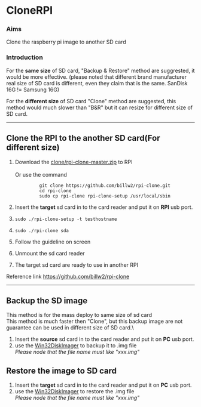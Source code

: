 CloneRPI
========

### Aims
Clone the raspberry pi image to another SD card  

### Introduction
For the **same size** of SD card, "Backup & Restore" method are suggrested, it would be more effective.
  (please noted that different brand manufacturer real size of SD card is different, even they claim that is the same. SanDisk 16G != Samsung 16G)


For the **different size** of SD card "Clone" method are suggested, this method would much slower than "B&R" but it can resize for different size of SD card.

* * * * *

Clone the RPI to the another SD card(For different size)
--------------------------------------------------------

1.  Download the
    [clone/rpi-clone-master.zip](https://github.com/jackWu-esq/CloneRPI/tree/master/clone)
    to RPI \
    \
     Or use the command

    `         git clone https://github.com/billw2/rpi-clone.git`<br />
    `         cd rpi-clone`<br />
    `         sudo cp rpi-clone rpi-clone-setup /usr/local/sbin`
2.  Insert the **target** sd card in to the card reader and put it on
    **RPI** usb port.
3.  `sudo ./rpi-clone-setup -t testhostname`
4.  `sudo ./rpi-clone sda`
5.  Follow the guideline on screen
6.  Unmount the sd card reader
7.  The target sd card are ready to use in another RPI

Reference link https://github.com/billw2/rpi-clone

* * * * *

Backup the SD image
-------------------

This method is for the mass deploy to same size of sd card\
 This method is much faster then "Clone", but this backup image are not
guarantee can be used in different size of SD card.\

1.  Insert the **source** sd card in to the card reader and put it on
    **PC** usb port.
2.  use the
    [Win32DiskImager](https://sourceforge.net/projects/win32diskimager/)
    to backup it to .img file \
     *Please node that the file name must like "xxx.img"*

Restore the image to SD card
----------------------------

1.  Insert the **target** sd card in to the card reader and put it on
    **PC** usb port.
2.  use the
    [Win32DiskImager](https://sourceforge.net/projects/win32diskimager/)
    to restore the .img file \
     *Please node that the file name must like "xxx.img"*

